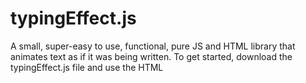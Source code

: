 # typingEffect.js
A small, super-easy to use, functional, pure JS and HTML library that animates text as if it was being written.
To get started, download the typingEffect.js file and use the HTML <script> tag to import it. <b>You also require the jQuery library!</b>

A list of attributes you can give elements that you want to animate is below:
 - <b>addTypingEffect</b>: required for all elements that you would like the text inside to be animated. Don't worry, \<br>s are taken into account! This attribute does not need a value.
 - <b>typingSpeed</b>: required for all elements that use the 'addTypingEffect' attribute. A string ("") that contains a float. It is how long <i>in seconds</i> the pause between letters should be. Example: \<p typingSpeed="0.5">\</p>
 - <b>typingLoop</b>: required for all elements that use the 'addTypingEffect' attribute. A string ("") that contains either 'false' or how long <i>in seconds</i> the pause between each loop should be. Example: \<p typingLoop="2">\</p> or \<p typingLoop="false">\</p>
 - <b>typingKeepHeight</b>: required for all elements that use the 'addTypingEffect' attribute. A string ("") that contains a boolean. On multiline text, other elements beneath will move up and down when text is written, if this value is false. By making this value 'true', this library will calculate the space needed and ensure that elements beneath will not move about. Recommended for multiline text. Example: \<p typingKeepHeight="true">\</p> or \<p typingKeepHeight="false">\</p>
 - <b>typingStopAllow</b>: required for all elements that use the 'addTypingEffect' attribute. A string ("") that contains a boolean. Dictates wether JavaScript is allowed to stop this elements animation. Explained more below...
 - <b>id</b>: required for all elements that use the 'addTypingEffect' attribute. This is just the standard HTML tag, but it gives the script something to work with.

Text inside the element is animated, and \<br>s are rendered as they should be. <b>Other child tags/elements will be written out!</b>

<b>How to use JavaScript with this libray</b>:
<br>You must keep the 'window' objects: animateData, i, clock & outerClock free from use throughout your JavaScript. You must have the jQuery library installed.
<br>To kick off the animations, call typeWrite(). This will immediately start all typing animations with their options.
<br>To stop <i>one elements animation</i>, if you need to change the content for example (attempting to change innerHTML without stopping the animation will result in the new text being overridden), use the removeAttribute() function to remove the 'addTypingEffect' attribute from the element you want to stop. If the 'typingStopAllow' is set to false, the typing animation will not stop. If it is set to true, then the typing will stop. A function called 'typingEffectStopped(element)' will be attemepted to be called, and if it exists, 'element' becomes the HTML element that the typing has stopped in. If it does not exist, nothing will happen. <i>Do not attempt to change any innerHTML of an animated element outside of this function. By writing innerHTML in this function, it is definite that the changes will be kept.</i>. If you need to deal with more than one stoppage, use an if statement to compare the 'element'. An example usage to change what is typed is below:
<br><code>element.innerHTML = "New Text";
			document.getElementById(element["id"]).setAttribute("addTypingEffect","");
			typeWrite();</code>.<br><br>Thanks for using this library!

